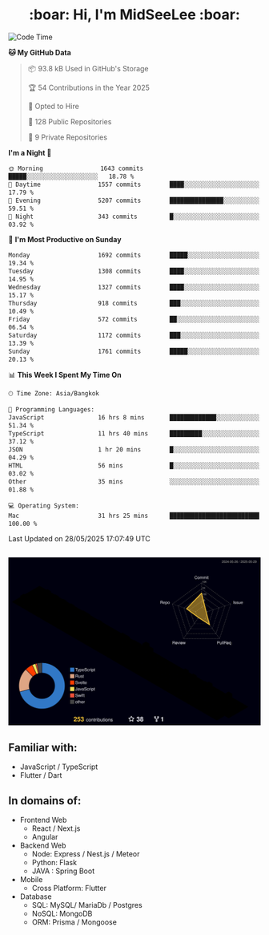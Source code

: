 <h1 align="center"> :boar: Hi, I'm MidSeeLee :boar:</h1>
 
<!--START_SECTION:waka-->
![Code Time](http://img.shields.io/badge/Code%20Time-2%2C947%20hrs%206%20mins-blue)

**🐱 My GitHub Data** 

> 📦 93.8 kB Used in GitHub's Storage 
 > 
> 🏆 54 Contributions in the Year 2025
 > 
> 💼 Opted to Hire
 > 
> 📜 128 Public Repositories 
 > 
> 🔑 9 Private Repositories 
 > 
**I'm a Night 🦉** 

```text
🌞 Morning                1643 commits        █████░░░░░░░░░░░░░░░░░░░░   18.78 % 
🌆 Daytime                1557 commits        ████░░░░░░░░░░░░░░░░░░░░░   17.79 % 
🌃 Evening                5207 commits        ███████████████░░░░░░░░░░   59.51 % 
🌙 Night                  343 commits         █░░░░░░░░░░░░░░░░░░░░░░░░   03.92 % 
```
📅 **I'm Most Productive on Sunday** 

```text
Monday                   1692 commits        █████░░░░░░░░░░░░░░░░░░░░   19.34 % 
Tuesday                  1308 commits        ████░░░░░░░░░░░░░░░░░░░░░   14.95 % 
Wednesday                1327 commits        ████░░░░░░░░░░░░░░░░░░░░░   15.17 % 
Thursday                 918 commits         ███░░░░░░░░░░░░░░░░░░░░░░   10.49 % 
Friday                   572 commits         ██░░░░░░░░░░░░░░░░░░░░░░░   06.54 % 
Saturday                 1172 commits        ███░░░░░░░░░░░░░░░░░░░░░░   13.39 % 
Sunday                   1761 commits        █████░░░░░░░░░░░░░░░░░░░░   20.13 % 
```


📊 **This Week I Spent My Time On** 

```text
🕑︎ Time Zone: Asia/Bangkok

💬 Programming Languages: 
JavaScript               16 hrs 8 mins       █████████████░░░░░░░░░░░░   51.34 % 
TypeScript               11 hrs 40 mins      █████████░░░░░░░░░░░░░░░░   37.12 % 
JSON                     1 hr 20 mins        █░░░░░░░░░░░░░░░░░░░░░░░░   04.29 % 
HTML                     56 mins             █░░░░░░░░░░░░░░░░░░░░░░░░   03.02 % 
Other                    35 mins             ░░░░░░░░░░░░░░░░░░░░░░░░░   01.88 % 

💻 Operating System: 
Mac                      31 hrs 25 mins      █████████████████████████   100.00 % 
```


 Last Updated on 28/05/2025 17:07:49 UTC
<!--END_SECTION:waka-->

##

![](./profile-3d-contrib/profile-night-rainbow.svg)

## Familiar with:
- JavaScript / TypeScript
- Flutter / Dart

## In domains of:
- Frontend Web
  - React / Next.js
  - Angular
- Backend Web
  - Node: Express / Nest.js / Meteor
  - Python: Flask
  - JAVA : Spring Boot
- Mobile
  - Cross Platform: Flutter
- Database
  - SQL: MySQL/ MariaDb / Postgres
  - NoSQL: MongoDB
  - ORM: Prisma / Mongoose
